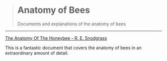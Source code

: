 
> # Anatomy of Bees
>
> Documents and explanations of the anatomy of bees
--- 

[The Anatomy Of The Honeybee - R. E. Snodgrass](/documents/the_anatomy_of_the_honeybee.pdf)

This is a fantastic document that covers the anatomy of bees in an extraordinary amount of detail. 